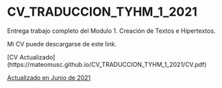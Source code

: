 # CV_TRADUCCION_TYHM_1_2021

Entrega trabajo completo del Modulo 1. Creación de Textos e Hipertextos.
<p>

Mi CV puede descargarse de este link.
<p>
[CV Actualizado](https://mateomusc.github.io/CV_TRADUCCION_TYHM_1_2021/CV.pdf)
  
  <a href="https://mateomusc.github.io/CV_TRADUCCION_TYHM_1_2021/CV.pdf"> Actualizado en Junio de 2021 </a>
